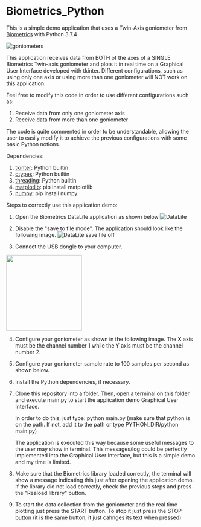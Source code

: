 # Biometrics_Python
This is a simple demo application that uses a Twin-Axis goniometer from [Biometrics](https://www.biometricsltd.com/goniometer.htm) with Python 3.7.4

![goniometers](https://user-images.githubusercontent.com/78418543/122643308-5f637400-d10f-11eb-8a78-5b3516b27ad8.jpg)

This application receives data from BOTH of the axes of a SINGLE Biometrics Twin-axis goniometer and plots it in real time on a Graphical User Interface developed with tkinter. Different configurations, such as using only one axis or using more than one goniometer will NOT work on this application. 

Feel free to modify this code in order to use different configurations such as:
1)  Receive data from only one goniometer axis
2)  Receive data from more than one goniometer

The code is quite commented in order to be understandable, allowing the user to easily modify it to achieve the previous configurations with some basic Python notions.

Dependencies:
1)  [tkinter](https://docs.python.org/3/library/tk.html): Python builtin
2)  [ctypes](https://docs.python.org/3/library/ctypes.html): Python builtin
3)  [threading](https://docs.python.org/3/library/threading.html): Python builtin
4)  [matplotlib](https://pypi.org/project/matplotlib/): pip install matplotlib
6)  [numpy](https://pypi.org/project/numpy/): pip install numpy

Steps to correctly use this application demo:
1)  Open the Biometrics DataLite application as shown below
![DataLite](https://user-images.githubusercontent.com/78418543/122206761-de537500-cea1-11eb-9537-edc52f1ef9fc.JPG)

2)  Disable the "save to file mode". The application should look like the following image.
![DataLite save file off](https://user-images.githubusercontent.com/78418543/122207328-4d30ce00-cea2-11eb-8cf3-d4dd9bee14a0.JPG)

3)  Connect the USB dongle to your computer.
<img src="https://user-images.githubusercontent.com/78418543/122208123-36d74200-cea3-11eb-95f1-f366c028dac9.jpg" width="200" align="middle">

4) Configure your goniometer as shown in the following image. The X axis must be the channel number 1 while the Y axis must be the channel number 2.

5) Configure your goniometer sample rate to 100 samples per second as shown below.

6) Install the Python dependencies, if necessary.

7) Clone this repository into a folder. Then, open a terminal on this folder and execute main.py to start the application demo Graphical User Interface. 
  
    In order to do this, just type: python main.py (make sure that python is on the path. If not, add it to the path or type PYTHON_DIR/python main.py) 
  
    The application is executed this way because some useful messages to the user may show in terminal. This messages/log could be perfectly implemented into the Graphical User Interface, but this is a simple demo and my time is limited.

8) Make sure that the Biometrics library loaded correctly, the terminal will show a message indicating this just after opening the application demo. If the library did not load correctly, check the previous steps and press the "Reaload library" button.

9) To start the data collection from the goniometer and the real time plotting just press the START button. To stop it just press the STOP button (it is the same button, it just cahnges its text when pressed)
